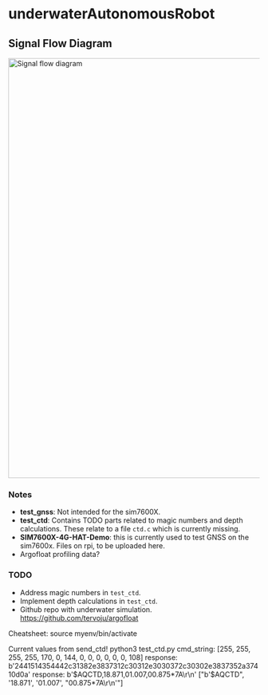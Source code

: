 # underwaterAutonomousRobot
## Signal Flow Diagram
<img width="842" alt="Signal flow diagram" src="https://github.com/user-attachments/assets/1a63130f-e5be-4e8b-9620-3fa6df868ee5" />


### Notes
- **test_gnss**: Not intended for the sim7600X.
- **test_ctd**: Contains TODO parts related to magic numbers and depth calculations. These relate to a file `ctd.c` which is currently missing.
- **SIM7600X-4G-HAT-Demo**: this is currently used to test GNSS on the sim7600x. Files on rpi, to be uploaded here.
- Argofloat profiling data? 

### TODO
- Address magic numbers in `test_ctd`.
- Implement depth calculations in `test_ctd`.
- Github repo with underwater simulation. https://github.com/tervoju/argofloat 


Cheatsheet:
source myenv/bin/activate



Current values from send_ctd!
python3 test_ctd.py 
cmd_string: [255, 255, 255, 255, 170, 0, 144, 0, 0, 0, 0, 0, 0, 108]
response: b'2441514354442c31382e3837312c30312e3030372c30302e3837352a37410d0a'
response: b'$AQCTD,18.871,01.007,00.875*7A\r\n'
["b'$AQCTD", '18.871', '01.007', "00.875*7A\\r\\n'"]




